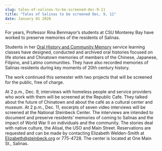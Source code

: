 ```yaml
---
slug: tales-of-salinas-to-be-screened-dec-9-11
title: "Tales of Salinas to be screened Dec. 9, 11"
date: January 01 2020
---
```


 
<p>
  For years, Professor Rina Benmayor’s students at CSU Monterey Bay have worked
  to preserve memories of the residents of Salinas.
</p>
<p>
  Students in her
  <a href="https://hcom.csumb.edu/oral-history"
    >Oral History and Community Memory</a
  >
  service learning classes have designed, conducted and archived oral histories
  focused on life stories and Chinatown memories of members of the Chinese,
  Japanese, Filipino, and Latino communities. They have also recorded memories
  of Salinas residents during key moments of 20th century history.
</p>
<p>
  The work continued this semester with two projects that will be screened for
  the public, free of charge.
</p>
<p>
  At 2 p.m., Dec. 9, interviews with homeless people and service providers who
  work with them will be screened at the Republic Cafe. They talked about the
  future of Chinatown and about the café as a cultural center and museum. At 2
  p.m., Dec. 11, excerpts of seven video interviews will be screened at the
  National Steinbeck Center. The interviews are intended to document and
  preserve residents’ memories of coming to Salinas and the impact of World War
  II on individuals and the community. The stories deal with native culture, the
  Alisal, the USO and Main Street. Reservations are requested and can be made by
  contacting Elizabeth Welden-Smith at
  <a
    href="&#x6d;&#x61;&#105;&#108;&#116;&#x6f;&#x3a;&#x45;&#108;&#105;z&#x61;&#x62;&#101;&#116;&#104;&#x40;&#x73;&#x74;&#101;&#105;n&#x62;&#x65;&#99;&#107;&#46;&#x6f;&#x72;&#x67;"
    >Elizabeth@steinbeck.org</a
  >
  or 775-4728. The center is located at One Main St., Salinas.
</p>
 
